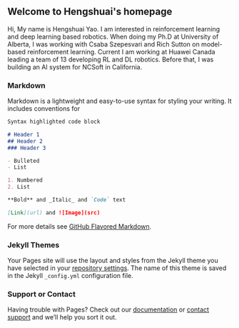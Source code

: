 ## Welcome to Hengshuai's homepage

Hi, My name is Hengshuai Yao. I am interested in reinforcement learning and deep learning based robotics. When doing my Ph.D at University of Alberta, I was working with Csaba Szepesvari and Rich Sutton on model-based reinforcement learning. Current I am working at Huawei Canada leading a team of 13 developing RL and DL robotics. Before that, I was building an AI system for NCSoft in California.  

### Markdown

Markdown is a lightweight and easy-to-use syntax for styling your writing. It includes conventions for

```markdown
Syntax highlighted code block

# Header 1
## Header 2
### Header 3

- Bulleted
- List

1. Numbered
2. List

**Bold** and _Italic_ and `Code` text

[Link](url) and ![Image](src)
```

For more details see [GitHub Flavored Markdown](https://guides.github.com/features/mastering-markdown/).

### Jekyll Themes

Your Pages site will use the layout and styles from the Jekyll theme you have selected in your [repository settings](https://github.com/hengshuaiyao/HengshuaiYao.github.io/settings). The name of this theme is saved in the Jekyll `_config.yml` configuration file.

### Support or Contact

Having trouble with Pages? Check out our [documentation](https://help.github.com/categories/github-pages-basics/) or [contact support](https://github.com/contact) and we’ll help you sort it out.
